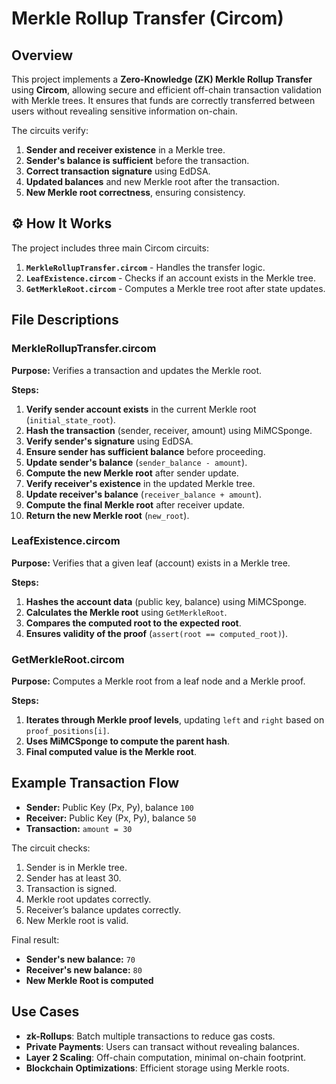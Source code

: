 # Merkle Rollup Transfer (Circom)

## Overview

This project implements a **Zero-Knowledge (ZK) Merkle Rollup Transfer** using **Circom**, allowing secure and efficient off-chain transaction validation with Merkle trees. It ensures that funds are correctly transferred between users without revealing sensitive information on-chain.

The circuits verify:

1. **Sender and receiver existence** in a Merkle tree.
2. **Sender's balance is sufficient** before the transaction.
3. **Correct transaction signature** using EdDSA.
4. **Updated balances** and new Merkle root after the transaction.
5. **New Merkle root correctness**, ensuring consistency.

## ⚙️ How It Works

The project includes three main Circom circuits:

1. **`MerkleRollupTransfer.circom`** - Handles the transfer logic.
2. **`LeafExistence.circom`** - Checks if an account exists in the Merkle tree.
3. **`GetMerkleRoot.circom`** - Computes a Merkle tree root after state updates.

## File Descriptions

### MerkleRollupTransfer.circom

**Purpose:** Verifies a transaction and updates the Merkle root.

**Steps:**

1. **Verify sender account exists** in the current Merkle root (`initial_state_root`).
2. **Hash the transaction** (sender, receiver, amount) using MiMCSponge.
3. **Verify sender's signature** using EdDSA.
4. **Ensure sender has sufficient balance** before proceeding.
5. **Update sender's balance** (`sender_balance - amount`).
6. **Compute the new Merkle root** after sender update.
7. **Verify receiver's existence** in the updated Merkle tree.
8. **Update receiver's balance** (`receiver_balance + amount`).
9. **Compute the final Merkle root** after receiver update.
10. **Return the new Merkle root** (`new_root`).

### LeafExistence.circom

**Purpose:** Verifies that a given leaf (account) exists in a Merkle tree.

**Steps:**

1. **Hashes the account data** (public key, balance) using MiMCSponge.
2. **Calculates the Merkle root** using `GetMerkleRoot`.
3. **Compares the computed root to the expected root**.
4. **Ensures validity of the proof** (`assert(root == computed_root)`).

### GetMerkleRoot.circom

**Purpose:** Computes a Merkle root from a leaf node and a Merkle proof.

**Steps:**

1. **Iterates through Merkle proof levels**, updating `left` and `right` based on `proof_positions[i]`.
2. **Uses MiMCSponge to compute the parent hash**.
3. **Final computed value is the Merkle root**.

## Example Transaction Flow

- **Sender:** Public Key (Px, Py), balance `100`
- **Receiver:** Public Key (Px, Py), balance `50`
- **Transaction:** `amount = 30`

The circuit checks:

1. Sender is in Merkle tree.
2. Sender has at least 30.
3. Transaction is signed.
4. Merkle root updates correctly.
5. Receiver’s balance updates correctly.
6. New Merkle root is valid.

Final result:

- **Sender's new balance:** `70`
- **Receiver's new balance:** `80`
- **New Merkle Root is computed**

## Use Cases

- **zk-Rollups**: Batch multiple transactions to reduce gas costs.
- **Private Payments**: Users can transact without revealing balances.
- **Layer 2 Scaling**: Off-chain computation, minimal on-chain footprint.
- **Blockchain Optimizations**: Efficient storage using Merkle roots.
